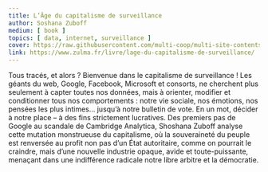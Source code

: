 ```yaml
---
title: L’Âge du capitalisme de surveillance
author: Soshana Zuboff
medium: [ book ]
topics: [ data, internet, surveillance ]
cover: https://raw.githubusercontent.com/multi-coop/multi-site-contents/maj-edito/texts/ressources/images/couv-capitalisme-de-surveillance-hd-572196-380x570.jpg
link: https://www.zulma.fr/livre/lage-du-capitalisme-de-surveillance/
---
```


Tous tracés, et alors ? Bienvenue dans le capitalisme de surveillance ! Les géants du web, Google, Facebook, Microsoft et consorts, ne cherchent plus seulement à capter toutes nos données, mais à orienter, modifier et conditionner tous nos comportements : notre vie sociale, nos émotions, nos pensées les plus intimes… jusqu’à notre bulletin de vote. En un mot, décider à notre place – à des fins strictement lucratives. Des premiers pas de Google au scandale de Cambridge Analytica, Shoshana Zuboff analyse cette mutation monstrueuse du capitalisme, où la souveraineté du peuple est renversée au profit non pas d’un État autoritaire, comme on pourrait le craindre, mais d’une nouvelle industrie opaque, avide et toute-puissante, menaçant dans une indifférence radicale notre libre arbitre et la démocratie.
